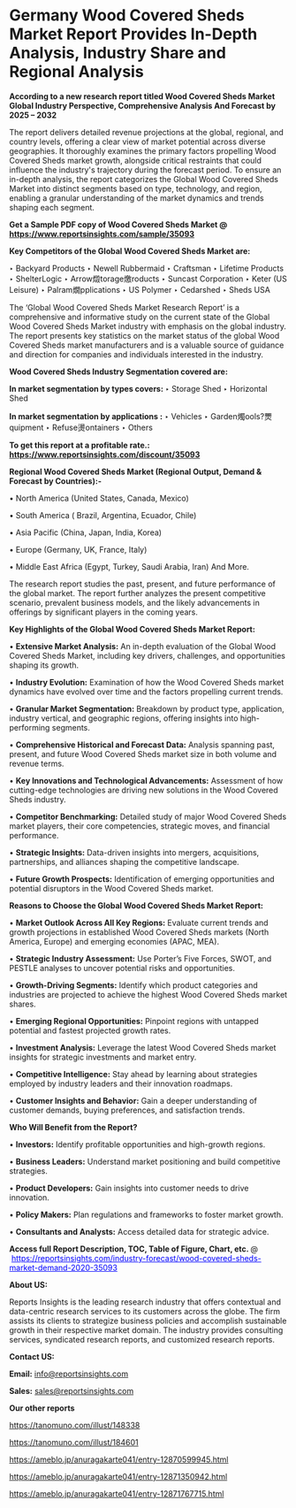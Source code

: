 # Germany Wood Covered Sheds Market Report Provides In-Depth Analysis, Industry Share and Regional Analysis

<strong>According to a new research report titled Wood Covered Sheds Market Global Industry Perspective, Comprehensive Analysis And Forecast by 2025 – 2032</strong>

The report delivers detailed revenue projections at the global, regional, and country levels, offering a clear view of market potential across diverse geographies. It thoroughly examines the primary factors propelling Wood Covered Sheds market growth, alongside critical restraints that could influence the industry's trajectory during the forecast period. To ensure an in-depth analysis, the report categorizes the Global Wood Covered Sheds Market into distinct segments based on type, technology, and region, enabling a granular understanding of the market dynamics and trends shaping each segment.

<strong>Get a Sample PDF copy of Wood Covered Sheds Market </strong><strong>@<a href=https://www.reportsinsights.com/sample/35093 style=color:#0000ff;> https://www.reportsinsights.com/sample/35093</a></strong></font>

<strong>Key Competitors of the Global Wood Covered Sheds Market are:</strong>

‣ Backyard Products
‣ Newell Rubbermaid
‣ Craftsman
‣ Lifetime Products
‣ ShelterLogic
‣ Arrow燬torage燩roducts
‣ Suncast Corporation
‣ Keter (US Leisure)
‣ Palram燗pplications
‣ US Polymer
‣ Cedarshed
‣ Sheds USA

The ‘Global Wood Covered Sheds Market Research Report’ is a comprehensive and informative study on the current state of the Global Wood Covered Sheds Market industry with emphasis on the global industry. The report presents key statistics on the market status of the global Wood Covered Sheds market manufacturers and is a valuable source of guidance and direction for companies and individuals interested in the industry.

<strong>Wood Covered Sheds Industry Segmentation covered are:</strong>

<strong>In market segmentation by types covers: </strong> 
‣ Storage Shed
‣ Horizontal Shed

<strong>In market segmentation by applications :</strong> 
‣ Vehicles
‣ Garden燭ools?燛quipment
‣ Refuse燙ontainers
‣ Others

<strong>To get this report at a profitable rate.: <a href=https://www.reportsinsights.com/discount/35093 style=color:#0000ff;>https://www.reportsinsights.com/discount/35093</a></strong></font>

<strong>Regional Wood Covered Sheds Market (Regional Output, Demand &amp; Forecast by Countries):-</strong>

• North America (United States, Canada, Mexico)

• South America ( Brazil, Argentina, Ecuador, Chile)

• Asia Pacific (China, Japan, India, Korea)

• Europe (Germany, UK, France, Italy)

• Middle East Africa (Egypt, Turkey, Saudi Arabia, Iran) And More.

The research report studies the past, present, and future performance of the global market. The report further analyzes the present competitive scenario, prevalent business models, and the likely advancements in offerings by significant players in the coming years.

<strong>Key Highlights of the Global Wood Covered Sheds Market Report:</strong>

• <strong>Extensive Market Analysis:</strong> An in-depth evaluation of the Global Wood Covered Sheds Market, including key drivers, challenges, and opportunities shaping its growth.

• <strong>Industry Evolution:</strong> Examination of how the Wood Covered Sheds market dynamics have evolved over time and the factors propelling current trends.

• <strong>Granular Market Segmentation:</strong> Breakdown by product type, application, industry vertical, and geographic regions, offering insights into high-performing segments.

• <strong>Comprehensive Historical and Forecast Data:</strong> Analysis spanning past, present, and future Wood Covered Sheds market size in both volume and revenue terms.

• <strong>Key Innovations and Technological Advancements:</strong> Assessment of how cutting-edge technologies are driving new solutions in the Wood Covered Sheds industry.

• <strong>Competitor Benchmarking:</strong> Detailed study of major Wood Covered Sheds market players, their core competencies, strategic moves, and financial performance.

• <strong>Strategic Insights:</strong> Data-driven insights into mergers, acquisitions, partnerships, and alliances shaping the competitive landscape.

• <strong>Future Growth Prospects:</strong> Identification of emerging opportunities and potential disruptors in the Wood Covered Sheds market.

<strong>Reasons to Choose the Global Wood Covered Sheds Market Report:</strong>

• <strong>Market Outlook Across All Key Regions:</strong> Evaluate current trends and growth projections in established Wood Covered Sheds markets (North America, Europe) and emerging economies (APAC, MEA).

• <strong>Strategic Industry Assessment:</strong> Use Porter’s Five Forces, SWOT, and PESTLE analyses to uncover potential risks and opportunities.

• <strong>Growth-Driving Segments:</strong> Identify which product categories and industries are projected to achieve the highest Wood Covered Sheds market shares.

• <strong>Emerging Regional Opportunities:</strong> Pinpoint regions with untapped potential and fastest projected growth rates.

• <strong>Investment Analysis:</strong> Leverage the latest Wood Covered Sheds market insights for strategic investments and market entry.

• <strong>Competitive Intelligence:</strong> Stay ahead by learning about strategies employed by industry leaders and their innovation roadmaps.

• <strong>Customer Insights and Behavior:</strong> Gain a deeper understanding of customer demands, buying preferences, and satisfaction trends.

<strong>Who Will Benefit from the Report?</strong>

• <strong>Investors:</strong> Identify profitable opportunities and high-growth regions.

• <strong>Business Leaders:</strong> Understand market positioning and build competitive strategies.

• <strong>Product Developers:</strong> Gain insights into customer needs to drive innovation.

• <strong>Policy Makers:</strong> Plan regulations and frameworks to foster market growth.

• <strong>Consultants and Analysts:</strong> Access detailed data for strategic advice.
</ul>
<strong>Access full Report Description, TOC, Table of Figure, Chart, etc. </strong>@  <a href=https://reportsinsights.com/industry-forecast/wood-covered-sheds-market-demand-2020-35093 style=color:#0000ff;>https://reportsinsights.com/industry-forecast/wood-covered-sheds-market-demand-2020-35093</a></font>

<strong><strong>About US</strong>:</strong>

Reports Insights is the leading research industry that offers contextual and data-centric research services to its customers across the globe. The firm assists its clients to strategize business policies and accomplish sustainable growth in their respective market domain. The industry provides consulting services, syndicated research reports, and customized research reports.

<strong>Contact US:</strong>

<p class=""""><b>Email:</b> <a href=mailto:info@reportsinsights.com>info@reportsinsights.com</a></p>
<p class=""""><b>Sales:</b> <a href=mailto:sales@reportsinsights.com>sales@reportsinsights.com</a></p>

<strong>Our other reports</strong>

<a href=https://tanomuno.com/illust/148338>https://tanomuno.com/illust/148338</a>

<a href=https://tanomuno.com/illust/184601>https://tanomuno.com/illust/184601</a>

<a href=https://ameblo.jp/anuragakarte041/entry-12870599945.html>https://ameblo.jp/anuragakarte041/entry-12870599945.html</a>

<a href=https://ameblo.jp/anuragakarte041/entry-12871350942.html>https://ameblo.jp/anuragakarte041/entry-12871350942.html</a>

<a href=https://ameblo.jp/anuragakarte041/entry-12871767715.html>https://ameblo.jp/anuragakarte041/entry-12871767715.html</a>
